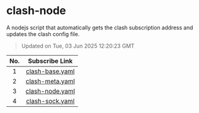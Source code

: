 # clash-node

A nodejs script that automatically gets the clash subscription address and updates the clash config file.

> Updated on Tue, 03 Jun 2025 12:20:23 GMT

| No. | Subscribe Link |
| :---: | :-----: |
| 1 | [clash-base.yaml](https://betavs.github.io/clash-node/resources/clash-base.yaml) |
| 2 | [clash-meta.yaml](https://betavs.github.io/clash-node/resources/clash-meta.yaml) |
| 3 | [clash-node.yaml](https://betavs.github.io/clash-node/resources/clash-node.yaml) |
| 4 | [clash-sock.yaml](https://betavs.github.io/clash-node/resources/clash-sock.yaml) |
